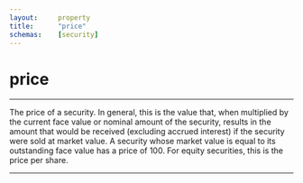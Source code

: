 ```yaml
---
layout:     property
title:      "price"
schemas:    [security]
---
```


# price

---

The price of a security. In general, this is the value that, when multiplied by the current face value or nominal amount of the security, results in the amount that would be received (excluding accrued interest) if the security were sold at market value. A security whose market value is equal to its outstanding face value has a price of 100. For equity securities, this is the price per share.

--- 